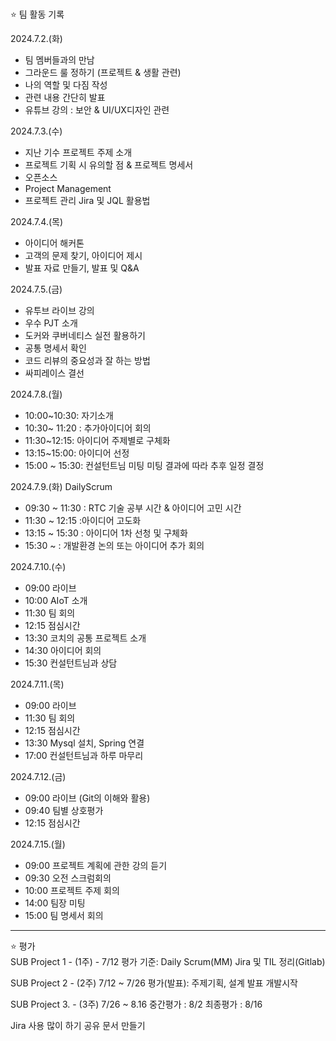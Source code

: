 #

⭐ 팀 활동 기록 

2024.7.2.(화)
- 팀 멤버들과의 만남
- 그라운드 룰 정하기 (프로젝트 & 생활 관련)
- 나의 역할 및 다짐 작성
- 관련 내용 간단히 발표
- 유튜브 강의 : 보안 & UI/UX디자인 관련

2024.7.3.(수)
- 지난 기수 프로젝트 주제 소개
- 프로젝트 기획 시 유의할 점 & 프로젝트 명세서
- 오픈소스
- Project Management
- 프로젝트 관리 Jira 및 JQL 활용법

2024.7.4.(목)
- 아이디어 해커톤
- 고객의 문제 찾기, 아이디어 제시
- 발표 자료 만들기, 발표 및 Q&A

2024.7.5.(금)
- 유투브 라이브 강의
- 우수 PJT 소개
- 도커와 쿠버네티스 실전 활용하기
- 공통 명세서 확인
- 코드 리뷰의 중요성과 잘 하는 방법
- 싸피레이스 결선 

2024.7.8.(월)
- 10:00~10:30: 자기소개
- 10:30~ 11:20 : 추가아이디어 회의
- 11:30~12:15: 아이디어 주제별로 구체화
- 13:15~15:00: 아이디어 선정
- 15:00 ~ 15:30: 컨설턴트님 미팅
미팅 결과에 따라 추후 일정 결정

2024.7.9.(화)
DailyScrum 
- 09:30 ~ 11:30 : RTC 기술 공부 시간 & 아이디어 고민 시간
- 11:30 ~ 12:15 :아이디어 고도화
- 13:15 ~ 15:30 : 아이디어 1차 선청 및 구체화
- 15:30 ~ : 개발환경 논의 또는 아이디어 추가 회의

2024.7.10.(수)
- 09:00 라이브
- 10:00 AIoT 소개 
- 11:30 팀 회의 
- 12:15 점심시간 
- 13:30 코치의 공통 프로젝트 소개 
- 14:30 아이디어 회의 
- 15:30 컨설턴트님과 상담

2024.7.11.(목)
- 09:00 라이브
- 11:30 팀 회의 
- 12:15 점심시간 
- 13:30 Mysql 설치, Spring 연결
- 17:00 컨설턴트님과 하루 마무리

2024.7.12.(금)
- 09:00 라이브 (Git의 이해와 활용)
- 09:40 팀별 상호평가
- 12:15 점심시간

2024.7.15.(월)
- 09:00 프로젝트 계획에 관한 강의 듣기
- 09:30 오전 스크럼회의
- 10:00 프로젝트 주제 회의
- 14:00 팀장 미팅
- 15:00 팀 명세서 회의 
  
---
⭐ 평가
<br>
SUB Project 1 - (1주) - 7/12
평가 기준: Daily Scrum(MM) Jira 및 TIL 정리(Gitlab)

SUB Project 2 - (2주) 7/12 ~ 7/26
평가(발표): 주제기획, 설계 발표 개발시작

SUB Project 3. - (3주) 7/26 ~ 8.16
중간평가 : 8/2
최종평가 : 8/16

Jira 사용 많이 하기
공유 문서 만들기
